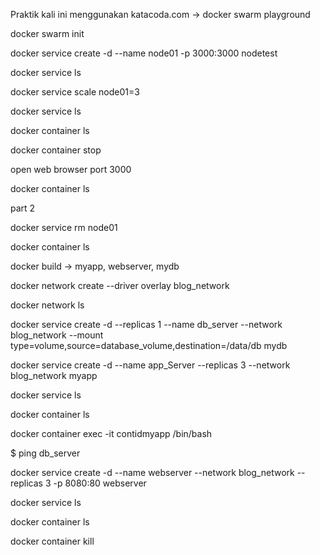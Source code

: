 Praktik kali ini menggunakan katacoda.com -> docker swarm playground

docker swarm init

docker service create -d --name node01 -p 3000:3000 nodetest

docker service ls

docker service scale node01=3

docker service ls

docker container ls

docker container stop <idcontainer>


open web browser port 3000

docker container ls

part 2

docker service rm node01

docker container ls


docker build -> myapp, webserver, mydb

docker network create --driver overlay blog_network

docker network ls

docker service create -d --replicas 1 --name db_server --network blog_network --mount type=volume,source=database_volume,destination=/data/db mydb

docker service create -d --name app_Server --replicas 3 --network blog_network myapp

docker service ls

docker container ls

docker container exec -it contidmyapp /bin/bash

$ ping db_server

docker service create -d --name webserver --network blog_network --replicas 3 -p 8080:80 webserver

docker service ls

docker container ls

docker container kill <idcontainer>




